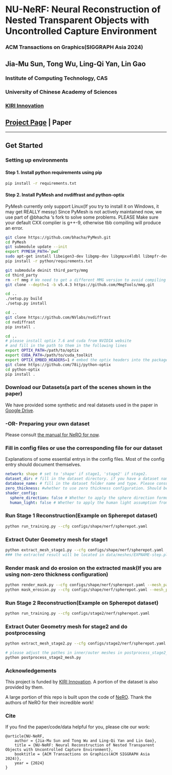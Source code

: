 

# NU-NeRF: Neural Reconstruction of Nested Transparent Objects with Uncontrolled Capture Environment
### ACM Transactions on Graphics(SIGGRAPH Asia 2024)


## Jia-Mu Sun, Tong Wu, Ling-Qi Yan, Lin Gao
### Institute of Computing Technology, CAS

### University of Chinese Academy of Sciences

### [KIRI Innovation](https://www.kiriengine.app/)
## [Project Page](http://geometrylearning.com/NU-NeRF/) | Paper
****

## Get Started
### Setting up environments
#### Step 1. Install python requirements using pip
```bash
pip install -r requirements.txt
```
#### Step 2. Install PyMesh and nvdiffrast and python-optix
PyMesh currently only support Linux(If you try to install it on Windows, it may get REALLY messy)
Since PyMesh is not actively maintained now, we use part of @bhacha ‘s fork to solve some problems.
PLEASE Make sure your default CXX complier is g++-9, otherwise tbb compiling will produce an error.
```bash
git clone https://github.com/bhacha/PyMesh.git
cd PyMesh
git submodule update --init
export PYMESH_PATH=`pwd`
sudo apt-get install libeigen3-dev libgmp-dev libgmpxx4ldbl libmpfr-dev libboost-dev libboost-thread-dev libtbb-dev python3-dev
pip install -r python/requirements.txt

git submodule deinit third_party/mmg
cd third_party
rm -rf mmg # We need to get a different MMG version to avoid compiling errors
git clone --depth=1 -b v5.4.3 https://github.com/MmgTools/mmg.git

cd ..
./setup.py build
./setup.py install

cd .. 
git clone https://github.com/NVlabs/nvdiffrast
cd nvdiffrast
pip install .

cd ..
# please install optix 7.6 and cuda from NVIDIA website
# and fill in the path to them in the following lines
export OPTIX_PATH=/path/to/optix
export CUDA_PATH=/path/to/cuda_toolkit
export OPTIX_EMBED_HEADERS=1 # embed the optix headers into the package
git clone https://github.com/78ij/python-optix
cd python-optix
pip install .
```
### Download our Datasets(a part of the scenes shown in the paper)

We have provided  some synthetic and real datasets used in the paper in [Google Drive](FIXME). 

### -OR- Preparing your own dataset
Please consult [the manual for NeRO for now](https://github.com/liuyuan-pal/NeRO/blob/main/custom_object.md).

### Fill in config files or use the corresponding file for our dataset
Explanations of some essential entrys in the config files. Most of the config entry should document themselves.

```yaml
network: shape # set to 'shape' if stage1, 'stage2' if stage2.
dataset_dir: # fill in the dataset directory. if you have a dataset named 'test' in /foo/bar/test, you should fill '/foo/bar' here.
database_name: # fill in the dataset folder name and type. Please consult the example configs for the detailed usage. 
zero_thickness: #whether to use zero thickness configuration. Should be the same in stage1 and stage2.
shader_config:
  sphere_direction: false # Whether to apply the sphere direction formulation. If false, only direction is fed into the light predition(i.e. infinity far light)
  human_light: false # Whether to apply the human light assumption from NeRO. Should be false all the time in our experiments.
```

### Run Stage 1 Reconstruction(Example on Spherepot dataset)
```bash
python run_training.py --cfg configs/shape/nerf/spherepot.yaml 
```

### Extract Outer Geometry mesh for stage1
```bash
python extract_mesh_stage1.py --cfg configs/shape/nerf/spherepot.yaml 
### the extracted result will be located in data/meshes/EXPNAME-step.ply
```

### Render mask and do erosion on the extracted mask(If you are using non-zero thickness configuration)
```bash
python render_mask.py --cfg configs/shape/nerf/spherepot.yaml --mesh_path <exported mesh path>
python mask_erosion.py --cfg configs/shape/nerf/spherepot.yaml --mesh_path <exported mesh path>
```

### Run Stage 2 Reconstruction(Example on Spherepot dataset)
```bash
python run_training.py --cfg configs/stage2/nerf/spherepot.yaml 
```

### Extract Outer Geometry mesh for stage2 and do postprocessing
```bash
python extract_mesh_stage2.py --cfg configs/stage2/nerf/spherepot.yaml

# please adjust the pathes in inner/outer meshes in postprocess_stage2_mesh.py to your extracted mesh path.
python postprocess_stage2_mesh.py

```

### Acknowledgements
This project is funded by [KIRI Innovation](https://www.kiriengine.app/). A portion of the dataset is also provided by them. 

A large portion of this repo is built upon the code of [NeRO](https://github.com/liuyuan-pal/NeRO). Thank the authors of NeRO for their incredible work!

### Cite
If you find the paper/code/data helpful for you, please cite our work:
```
@article{NU-NeRF,
    author = {Jia-Mu Sun and Tong Wu and Ling-Qi Yan and Lin Gao},
    title = {NU-NeRF: Neural Reconstruction of Nested Transparent Objects with Uncontrolled Capture Environment},
    booktitle = {ACM Transactions on Graphics(ACM SIGGRAPH Asia 2024)},
    year = {2024}
}
```